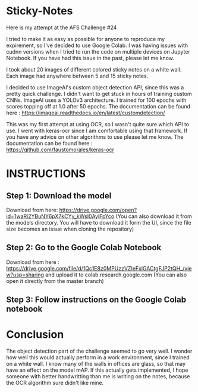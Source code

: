 # Sticky-Notes

Here is my attempt at the AFS Challenge #24 

I tried to make it as easy as possible for anyone to reproduce my expirement, so I've decided to use Google Colab. I was having issues with cudnn versions when I tried to run the code on multiple devices on Jupyter Notebook. If you have had this issue in the past, please let me know.

I took about 20 images of different colored sticky notes on a white wall. Each image had anywhere between 5 and 15 sticky notes.

I decided to use ImageAI's custom object detection API, since this was a pretty quick challenge. I didn't want to get stuck in hours of training custom CNNs. ImageAI uses a YOLOv3 architecture. I trained for 100 epochs with scores topping off at 1.0 after 50 epochs.
The documentation can be found here : https://imageai.readthedocs.io/en/latest/customdetection/

This was my first attempt at using OCR, so I wasn't quite sure which API to use. I went with keras-ocr since I am comfortable using that framework. If you have any advice on other algorithms to use please let me know. 
The documentation can be found here : https://github.com/faustomorales/keras-ocr

# INSTRUCTIONS

## Step 1: Download the model 
Download from here: https://drive.google.com/open?id=1waRi2YBuNY6pX7kCYy_kWsI0AylFpYco
(You can also download it from the models directory. You will have to download it form the UI, since the file size becomes an issue when cloning the repository)

## Step 2: Go to the Google Colab Notebook
Download from here : https://drive.google.com/file/d/1Qc1E8z0MPUzzVZIeFxlGACtgFJP2tQH_/view?usp=sharing
and upload it to colab.research.google.com
(You can also open it directly from the master branch)

## Step 3: Follow instructions on the Google Colab notebook

# Conclusion

The object detection part of the challenge seemed to go very well. I wonder how well this would actually perform in a work environment, since I trained on a white wall. I know many of the walls in offices are glass, so that may have an effect on the model mAP. If this actually gets implemented, I hope someone with better handwritting than me is writing on the notes, because the OCR algorithm sure didn't like mine. 
